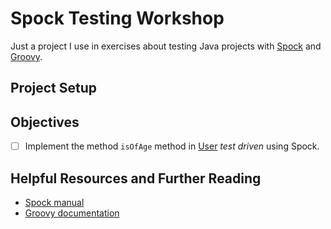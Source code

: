 Spock Testing Workshop
======================
Just a project I use in exercises about testing Java projects with [Spock] and [Groovy].

Project Setup
-------------

Objectives
----------
- [ ] Implement the method `isOfAge` method in [User] *test driven* using Spock.

Helpful Resources and Further Reading
-------------------------------------
* [Spock manual]
* [Groovy documentation]


[Groovy]: <http://www.groovy-lang.org/>
[Groovy documentation]: <http://www.groovy-lang.org/documentation.html>

[Spock]: <https://github.com/spockframework/spock>
[Spock manual]: <http://docs.spockframework.org/>

[User]: <src/main/java/de/assertagile/workshop/spocktesting/User.java>
[UserEntity]: <src/main/java/de/assertagile/workshop/spocktesting/UserEntity.java>
[UserRepository]: <src/main/java/de/assertagile/workshop/spocktesting/UserRepository.java>
[UserService]: <src/main/java/de/assertagile/workshop/spocktesting/UserService.java>
